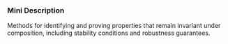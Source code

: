 ### Mini Description

Methods for identifying and proving properties that remain invariant under composition, including stability conditions and robustness guarantees.

